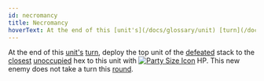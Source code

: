```yaml
---
id: necromancy
title: Necromancy
hoverText: At the end of this [unit's](/docs/glossary/unit) [turn](/docs/glossary/turn), deploy the top unit of the [defeated](/docs/glossary/defeated) stack to the [closest](/docs/glossary/closest) [unoccupied](/docs/glossary/occupied) hex to this unit with [party size](/docs/glossary/party-size) HP. This new enemy does not take a turn this [round](/docs/battles/battle-round).
---
```


At the end of this [unit's](/docs/glossary/unit) [turn](/docs/glossary/turn), deploy the top unit of the [defeated](/docs/glossary/defeated) stack to the [closest](/docs/glossary/closest) [unoccupied](/docs/glossary/occupied) hex to this unit with [<img src="/icons/party-size.svg" alt="Party Size Icon" class="icon-svg" />](/docs/glossary/party-size) HP. This new enemy does not take a turn this [round](/docs/battles/battle-round).
